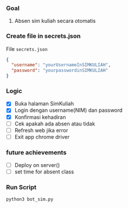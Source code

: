 ### Goal

1. Absen sim kuliah secara otomatis

### Create file in secrets.json

File `secrets.json`

```json
{
  "username": "yourUsernameInSIMKULIAH",
  "password": "yourpasswordinSIMKULIAH"
}
```

### Logic

- [x] Buka halaman SimKuliah
- [x] Login dengan username(NIM) dan password
- [x] Konfirmasi kehadiran
- [ ] Cek apakah ada absen atau tidak
- [ ] Refresh web jika error
- [ ] Exit app chrome driver

### future achievements

- [ ] Deploy on server()
- [ ] set time for absent class

### Run Script

```buildoutcfg
python3 bot_sim.py
```
